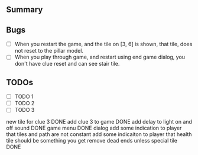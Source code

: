 
## Summary
<!-- Write a summary of what you did here -->

## Bugs
<!-- List bugs here -->
- [ ] When you restart the game, and the tile on [3, 6] is shown, that tile, does not reset to the pillar model.
- [ ] When you play through game, and restart using end game dialog, you don't have clue reset and can see stair tile.
<!-- - [ ] Bug 2 -->
<!-- - [ ] Bug 3 -->

## TODOs
<!-- List TODOs here -->
- [ ] TODO 1
- [ ] TODO 2
- [ ] TODO 3

new tile for clue 3 DONE
add clue 3 to game DONE
add delay to light on and off
sound DONE
game menu DONE
dialog
add some indication to player that tiles and path are not constant
add some indicaiton to player that health tile should be something you get
remove dead ends unless special tile DONE
